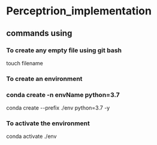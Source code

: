 # Perceptrion_implementation

## commands using

### To create any empty file using git bash
touch filename

### To create an environment

### conda create -n envName python=3.7
conda create --prefix  ./env python=3.7 -y

### To activate the environment

conda activate ./env